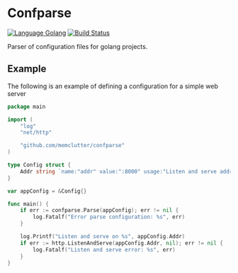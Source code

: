 # Confparse

[![Language Golang](https://img.shields.io/badge/language-golang-blue.svg)](https://img.shields.io/badge/language-golang-blue.svg)
[![Build Status](https://travis-ci.com/memclutter/confparse.svg?branch=master)](https://travis-ci.com/memclutter/confparse)

Parser of configuration files for golang projects.

## Example

The following is an example of defining a configuration for a simple web server

```go
package main

import (
	"log"
	"net/http"

	"github.com/memclutter/confparse"
)

type Config struct {
	Addr string `name:"addr" value:":8000" usage:"Listen and serve address"`
}

var appConfig = &Config{}

func main() {
	if err := confparse.Parse(appConfig); err != nil {
		log.Fatalf("Error parse configuration: %s", err)
	}

	log.Printf("Listen and serve on %s", appConfig.Addr)
	if err := http.ListenAndServe(appConfig.Addr, nil); err != nil {
		log.Fatalf("Listen and serve error: %s", err)
	}
}

```

